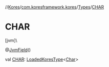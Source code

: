 //[Kores](../../../index.md)/[com.koresframework.kores](../index.md)/[Types](index.md)/[CHAR](-c-h-a-r.md)

# CHAR

[jvm]\

@[JvmField](https://kotlinlang.org/api/latest/jvm/stdlib/kotlin.jvm/-jvm-field/index.html)()

val [CHAR](-c-h-a-r.md): [LoadedKoresType](../../com.koresframework.kores.type/-loaded-kores-type/index.md)<[Char](https://kotlinlang.org/api/latest/jvm/stdlib/kotlin/-char/index.html)>
